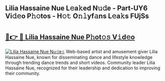 ## Lilia Hassaine Nue L𝚎a𝚔ed N𝚞𝚍e - Part-UY6 Vi𝚍𝚎o P𝚑𝚘tos - H𝚘𝚝 O𝚗𝚕yf𝚊ns L𝚎a𝚔s FUjSs

# <h2><a href="http://kfa9nm.oniu.top/?m=Lilia+Hassaine+Nue">🔗👉 🔴 Lilia Hassaine Nue P𝚑ot𝚘𝚜 V𝚒d𝚎o</a></h2>

[![Lilia Hassaine Nue Nu𝚍e𝚜](https://i.imgur.com/0qMVB7G.gif)](http://kfa9nm.oniu.top/?m=Lilia+Hassaine+Nue)
Web-based artist and amusement giver Lilia Hassaine Nue, known for disseminating dance and lifestyle knowledge through trending dance trends and short videos. Community leader Lilia Hassaine Nue, recognized for their leadership and dedication to improving their community.  
